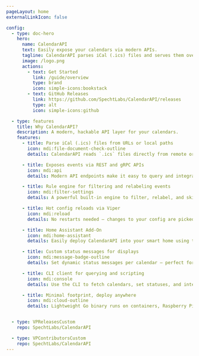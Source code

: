 ```yaml
---
pageLayout: home
externalLinkIcon: false

config:
  - type: doc-hero
    hero:
      name: CalendarAPI
      text: Easily expose your calendars via modern APIs.
      tagline: CalendarAPI parses iCal (.ics) files and serves them over gRPC and REST. It supports hot config reloads via Viper and comes with a Home Assistant add-on.
      image: /logo.png
      actions:
        - text: Get Started
          link: /guide/overview
          type: brand
          icon: simple-icons:bookstack
        - text: GitHub Releases
          link: https://github.com/SpechtLabs/CalendarAPI/releases
          type: alt
          icon: simple-icons:github

  - type: features
    title: Why CalendarAPI?
    description: A modern, hackable API layer for your calendars.
    features:
      - title: Parse iCal (.ics) files from URLs or local paths
        icon: mdi:file-document-check-outline
        details: CalendarAPI reads `.ics` files directly from remote or local sources, keeping your workflow flexible.

      - title: Exposes events via REST and gRPC APIs
        icon: mdi:api
        details: Modern API endpoints make it easy to query and integrate calendar data into any stack.

      - title: Rule engine for filtering and relabeling events
        icon: mdi:filter-settings
        details: A powerful built-in engine to filter, relabel, and skip events based on your custom rules.

      - title: Hot config reloads via Viper
        icon: mdi:reload
        details: No restarts needed — changes to your config are picked up live using Viper.

      - title: Home Assistant Add-On
        icon: mdi:home-assistant
        details: Easily deploy CalendarAPI into your smart home using the official HomeAssistant Add-On.

      - title: Custom status messages for displays
        icon: mdi:message-badge-outline
        details: Set dynamic status messages per calendar — perfect for e-Paper displays or presence indicators.

      - title: CLI client for querying and scripting
        icon: mdi:console
        details: Use the CLI to fetch calendars, set statuses, and integrate CalendarAPI into your shell workflows.

      - title: Minimal footprint, deploy anywhere
        icon: mdi:cloud-outline
        details: Lightweight Go binary runs on containers, Raspberry Pi, or any Linux host with minimal resources.


  - type: VPReleasesCustom
    repo: SpechtLabs/CalendarAPI

  - type: VPContributorsCustom
    repo: SpechtLabs/CalendarAPI
---
```

